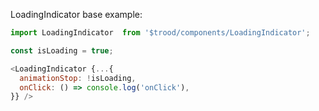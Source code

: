 LoadingIndicator base example:

```js
import LoadingIndicator  from '$trood/components/LoadingIndicator';

const isLoading = true;

<LoadingIndicator {...{
  animationStop: !isLoading,
  onClick: () => console.log('onClick'),
}} />
```
